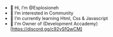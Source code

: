- 👋 Hi, I’m @Esplosioneh
- 👀 I’m interested in Community
- 🌱 I’m currently learning Html, Css & Javascript
- 💠 I'm Owner of (Development Accademy)[https://discord.gg/c92ySfQwCM]


<!---
Esplosioneh/Esplosioneh is a ✨ special ✨ repository because its `README.md` (this file) appears on your GitHub profile.
You can click the Preview link to take a look at your changes.
--->
